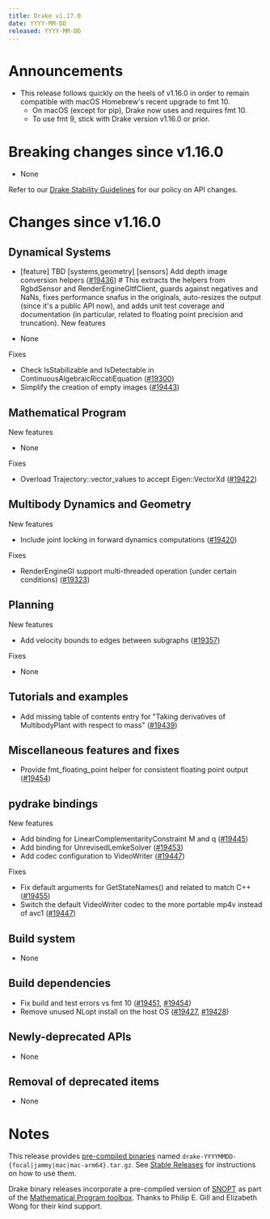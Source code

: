 ```yaml
---
title: Drake v1.17.0
date: YYYY-MM-DD
released: YYYY-MM-DD
---
```


# Announcements

* This release follows quickly on the heels of v1.16.0 in order to remain
  compatible with macOS Homebrew's recent upgrade to fmt 10.
  * On macOS (except for pip), Drake now uses and requires fmt 10.
  * To use fmt 9, stick with Drake version v1.16.0 or prior.

# Breaking changes since v1.16.0

* None

Refer to our [Drake Stability Guidelines](/stable.html) for our policy
on API changes.

# Changes since v1.16.0

## Dynamical Systems

<!-- <relnotes for systems go here> -->

* [feature] TBD [systems,geometry] [sensors] Add depth image conversion helpers ([#19436][_#19436])  # This extracts the helpers from RgbdSensor and RenderEngineGltfClient, guards against negatives and NaNs, fixes performance snafus in the originals, auto-resizes the output (since it's a public API now), and adds unit test coverage and documentation (in particular, related to floating point precision and truncation).
New features

* None

Fixes

* Check IsStabilizable and IsDetectable in ContinuousAlgebraicRiccatiEquation ([#19300][_#19300])
* Simplify the creation of empty images ([#19443][_#19443])

## Mathematical Program

<!-- <relnotes for solvers go here> -->

New features

* None

Fixes

* Overload Trajectory::vector_values to accept Eigen::VectorXd ([#19422][_#19422])

## Multibody Dynamics and Geometry

<!-- <relnotes for geometry,multibody go here> -->

New features

* Include joint locking in forward dynamics computations ([#19420][_#19420])

Fixes

* RenderEngineGl support multi-threaded operation (under certain conditions) ([#19323][_#19323])

## Planning

<!-- <relnotes for planning go here> -->

New features

* Add velocity bounds to edges between subgraphs ([#19357][_#19357])

Fixes

* None

## Tutorials and examples

<!-- <relnotes for examples,tutorials go here> -->

* Add missing table of contents entry for "Taking derivatives of MultibodyPlant with respect to mass" ([#19439][_#19439])

## Miscellaneous features and fixes

<!-- <relnotes for common,math,lcm,lcmtypes,manipulation,perception,visualization go here> -->

* Provide fmt_floating_point helper for consistent floating point output ([#19454][_#19454])

## pydrake bindings

<!-- <relnotes for bindings go here> -->

New features

* Add binding for LinearComplementarityConstraint M and q ([#19445][_#19445])
* Add binding for UnrevisedLemkeSolver ([#19453][_#19453])
* Add codec configuration to VideoWriter ([#19447][_#19447])

Fixes

* Fix default arguments for GetStateNames() and related to match C++ ([#19455][_#19455])
* Switch the default VideoWriter codec to the more portable mp4v instead of avc1 ([#19447][_#19447])

## Build system

<!-- <relnotes for cmake,doc,setup,third_party,tools go here> -->

* None

## Build dependencies

<!-- <relnotes for workspace go here> -->

* Fix build and test errors vs fmt 10 ([#19451][_#19451], [#19454][_#19454])
* Remove unused NLopt install on the host OS ([#19427][_#19427], [#19428][_#19428])

## Newly-deprecated APIs

* None

## Removal of deprecated items

* None

# Notes

This release provides [pre-compiled binaries](https://github.com/RobotLocomotion/drake/releases/tag/v1.17.0) named
``drake-YYYYMMDD-{focal|jammy|mac|mac-arm64}.tar.gz``. See [Stable Releases](/from_binary.html#stable-releases) for instructions on how to use them.

Drake binary releases incorporate a pre-compiled version of [SNOPT](https://ccom.ucsd.edu/~optimizers/solvers/snopt/) as part of the
[Mathematical Program toolbox](https://drake.mit.edu/doxygen_cxx/group__solvers.html). Thanks to
Philip E. Gill and Elizabeth Wong for their kind support.

<!-- <begin issue links> -->
[_#19300]: https://github.com/RobotLocomotion/drake/pull/19300
[_#19323]: https://github.com/RobotLocomotion/drake/pull/19323
[_#19357]: https://github.com/RobotLocomotion/drake/pull/19357
[_#19420]: https://github.com/RobotLocomotion/drake/pull/19420
[_#19422]: https://github.com/RobotLocomotion/drake/pull/19422
[_#19427]: https://github.com/RobotLocomotion/drake/pull/19427
[_#19428]: https://github.com/RobotLocomotion/drake/pull/19428
[_#19436]: https://github.com/RobotLocomotion/drake/pull/19436
[_#19439]: https://github.com/RobotLocomotion/drake/pull/19439
[_#19443]: https://github.com/RobotLocomotion/drake/pull/19443
[_#19445]: https://github.com/RobotLocomotion/drake/pull/19445
[_#19447]: https://github.com/RobotLocomotion/drake/pull/19447
[_#19451]: https://github.com/RobotLocomotion/drake/pull/19451
[_#19453]: https://github.com/RobotLocomotion/drake/pull/19453
[_#19454]: https://github.com/RobotLocomotion/drake/pull/19454
[_#19455]: https://github.com/RobotLocomotion/drake/pull/19455
<!-- <end issue links> -->

<!--
  Current oldest_commit 02aec896f19870276b9b1a9f2f95638ef766e370 (exclusive).
  Current newest_commit a136e746a3a1c8f1653adc8d2e174d8edbe7b1ba (inclusive).
-->
